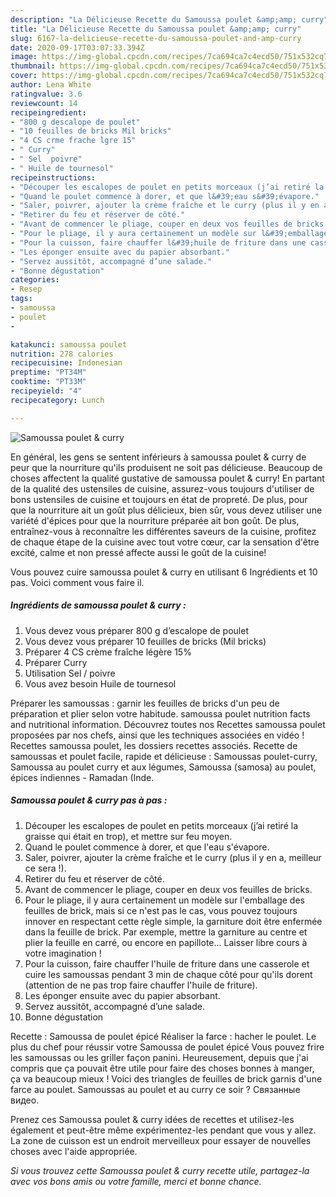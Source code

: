 ```yaml
---
description: "La Délicieuse Recette du Samoussa poulet &amp;amp; curry"
title: "La Délicieuse Recette du Samoussa poulet &amp;amp; curry"
slug: 6167-la-delicieuse-recette-du-samoussa-poulet-and-amp-curry
date: 2020-09-17T03:07:33.394Z
image: https://img-global.cpcdn.com/recipes/7ca694ca7c4ecd50/751x532cq70/samoussa-poulet-curry-photo-principale-de-la-recette.jpg
thumbnail: https://img-global.cpcdn.com/recipes/7ca694ca7c4ecd50/751x532cq70/samoussa-poulet-curry-photo-principale-de-la-recette.jpg
cover: https://img-global.cpcdn.com/recipes/7ca694ca7c4ecd50/751x532cq70/samoussa-poulet-curry-photo-principale-de-la-recette.jpg
author: Lena White
ratingvalue: 3.6
reviewcount: 14
recipeingredient:
- "800 g descalope de poulet"
- "10 feuilles de bricks Mil bricks"
- "4 CS crme frache lgre 15"
- " Curry"
- " Sel  poivre"
- " Huile de tournesol"
recipeinstructions:
- "Découper les escalopes de poulet en petits morceaux (j’ai retiré la graisse qui était en trop), et mettre sur feu moyen."
- "Quand le poulet commence à dorer, et que l&#39;eau s&#39;évapore."
- "Saler, poivrer, ajouter la crème fraîche et le curry (plus il y en a, meilleur ce sera !)."
- "Retirer du feu et réserver de côté."
- "Avant de commencer le pliage, couper en deux vos feuilles de bricks."
- "Pour le pliage, il y aura certainement un modèle sur l&#39;emballage des feuilles de brick, mais si ce n&#39;est pas le cas, vous pouvez toujours innover en respectant cette règle simple, la garniture doit être enfermée dans la feuille de brick. Par exemple, mettre la garniture au centre et plier la feuille en carré, ou encore en papillote... Laisser libre cours à votre imagination !"
- "Pour la cuisson, faire chauffer l&#39;huile de friture dans une casserole et cuire les samoussas pendant 3 min de chaque côté pour qu&#39;ils dorent (attention de ne pas trop faire chauffer l&#39;huile de friture)."
- "Les éponger ensuite avec du papier absorbant."
- "Servez aussitôt, accompagné d’une salade."
- "Bonne dégustation"
categories:
- Resep
tags:
- samoussa
- poulet
- 

katakunci: samoussa poulet  
nutrition: 278 calories
recipecuisine: Indonesian
preptime: "PT34M"
cooktime: "PT33M"
recipeyield: "4"
recipecategory: Lunch

---
```



![Samoussa poulet &amp; curry](https://img-global.cpcdn.com/recipes/7ca694ca7c4ecd50/751x532cq70/samoussa-poulet-curry-photo-principale-de-la-recette.jpg)

En général, les gens se sentent inférieurs à samoussa poulet &amp; curry de peur que la nourriture qu'ils produisent ne soit pas délicieuse. Beaucoup de choses affectent la qualité gustative de samoussa poulet &amp; curry! En partant de la qualité des ustensiles de cuisine, assurez-vous toujours d'utiliser de bons ustensiles de cuisine et toujours en état de propreté. De plus, pour que la nourriture ait un goût plus délicieux, bien sûr, vous devez utiliser une variété d'épices pour que la nourriture préparée ait bon goût. De plus, entraînez-vous à reconnaître les différentes saveurs de la cuisine, profitez de chaque étape de la cuisine avec tout votre cœur, car la sensation d'être excité, calme et non pressé affecte aussi le goût de la cuisine!

<!--inarticleads1-->

Vous pouvez cuire samoussa poulet &amp; curry en utilisant 6 Ingrédients et 10 pas. Voici comment vous faire il.

##### Ingrédients de samoussa poulet &amp; curry :

1. Vous devez vous préparer 800 g d’escalope de poulet
1. Vous devez vous préparer 10 feuilles de bricks (Mil bricks)
1. Préparer 4 CS crème fraîche légère 15%
1. Préparer  Curry
1. Utilisation  Sel / poivre
1. Vous avez besoin  Huile de tournesol


Préparer les samoussas : garnir les feuilles de bricks d&#39;un peu de préparation et plier selon votre habitude. samoussa poulet nutrition facts and nutritional information. Découvrez toutes nos Recettes samoussa poulet proposées par nos chefs, ainsi que les techniques associées en vidéo ! Recettes samoussa poulet, les dossiers recettes associés. Recette de samoussas et poulet facile, rapide et délicieuse : Samoussas poulet-curry, Samoussa au poulet curry et aux légumes, Samoussa (samosa) au poulet, épices indiennes - Ramadan (Inde. 

<!--inarticleads2-->

##### Samoussa poulet &amp; curry pas à pas :

1. Découper les escalopes de poulet en petits morceaux (j’ai retiré la graisse qui était en trop), et mettre sur feu moyen.
1. Quand le poulet commence à dorer, et que l&#39;eau s&#39;évapore.
1. Saler, poivrer, ajouter la crème fraîche et le curry (plus il y en a, meilleur ce sera !).
1. Retirer du feu et réserver de côté.
1. Avant de commencer le pliage, couper en deux vos feuilles de bricks.
1. Pour le pliage, il y aura certainement un modèle sur l&#39;emballage des feuilles de brick, mais si ce n&#39;est pas le cas, vous pouvez toujours innover en respectant cette règle simple, la garniture doit être enfermée dans la feuille de brick. Par exemple, mettre la garniture au centre et plier la feuille en carré, ou encore en papillote... Laisser libre cours à votre imagination !
1. Pour la cuisson, faire chauffer l&#39;huile de friture dans une casserole et cuire les samoussas pendant 3 min de chaque côté pour qu&#39;ils dorent (attention de ne pas trop faire chauffer l&#39;huile de friture).
1. Les éponger ensuite avec du papier absorbant.
1. Servez aussitôt, accompagné d’une salade.
1. Bonne dégustation


Recette : Samoussa de poulet épicé Réaliser la farce : hacher le poulet. Le plus du chef pour réussir votre Samoussa de poulet épicé Vous pouvez frire les samoussas ou les griller façon panini. Heureusement, depuis que j&#39;ai compris que ça pouvait être utile pour faire des choses bonnes à manger, ça va beaucoup mieux ! Voici des triangles de feuilles de brick garnis d&#39;une farce au poulet. Samoussas au poulet et au curry ce soir ? Связанные видео. 

<!--inarticleads1-->

<p>
Prenez ces Samoussa poulet &amp; curry idées de recettes et utilisez-les également et peut-être même expérimentez-les pendant que vous y allez. La zone de cuisson est un endroit merveilleux pour essayer de nouvelles choses avec l'aide appropriée.
</p>

<p>
<i>Si vous trouvez cette Samoussa poulet &amp; curry recette utile, partagez-la avec vos bons amis ou votre famille, merci et bonne chance.</i>
</p>

